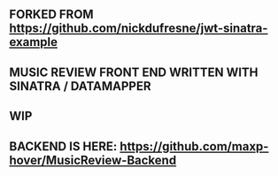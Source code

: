 ## FORKED FROM https://github.com/nickdufresne/jwt-sinatra-example

## MUSIC REVIEW FRONT END WRITTEN WITH SINATRA / DATAMAPPER

## WIP

## BACKEND IS HERE: https://github.com/maxp-hover/MusicReview-Backend
